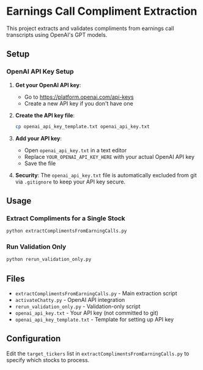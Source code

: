 # Earnings Call Compliment Extraction

This project extracts and validates compliments from earnings call transcripts using OpenAI's GPT models.

## Setup

### OpenAI API Key Setup

1. **Get your OpenAI API key**:
   - Go to https://platform.openai.com/api-keys
   - Create a new API key if you don't have one

2. **Create the API key file**:
   ```bash
   cp openai_api_key_template.txt openai_api_key.txt
   ```

3. **Add your API key**:
   - Open `openai_api_key.txt` in a text editor
   - Replace `YOUR_OPENAI_API_KEY_HERE` with your actual OpenAI API key
   - Save the file

4. **Security**: The `openai_api_key.txt` file is automatically excluded from git via `.gitignore` to keep your API key secure.

## Usage

### Extract Compliments for a Single Stock
```bash
python extractComplimentsFromEarningCalls.py
```

### Run Validation Only
```bash
python rerun_validation_only.py
```

## Files

- `extractComplimentsFromEarningCalls.py` - Main extraction script
- `activateChatty.py` - OpenAI API integration
- `rerun_validation_only.py` - Validation-only script
- `openai_api_key.txt` - Your API key (not committed to git)
- `openai_api_key_template.txt` - Template for setting up API key

## Configuration

Edit the `target_tickers` list in `extractComplimentsFromEarningCalls.py` to specify which stocks to process. 